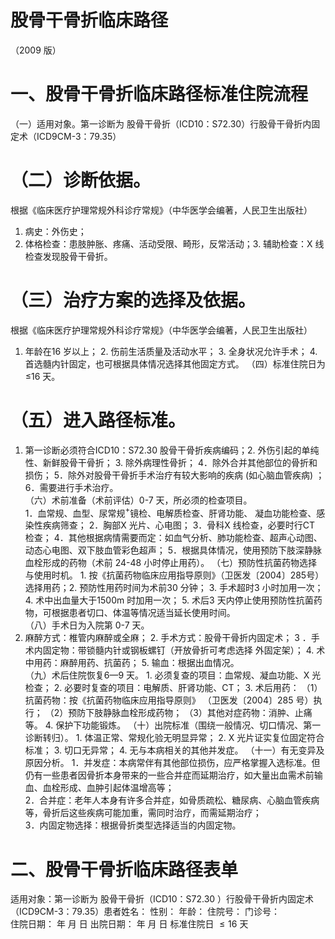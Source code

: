 # 股骨干骨折临床路径  
（2009 版）  
# 一、股骨干骨折临床路径标准住院流程  
（一）适用对象。第一诊断为 股骨干骨折（ICD10：S72.30）行股骨干骨折内固定术（ICD9CM-3：79.35）  
# （二）诊断依据。  
根据《临床医疗护理常规外科诊疗常规》（中华医学会编著，人民卫生出版社）  
1. 病史：外伤史；  
2. 体格检查：患肢肿胀、疼痛、活动受限、畸形，反常活动；3. 辅助检查：X 线检查发现股骨干骨折。  
# （三）治疗方案的选择及依据。  
根据《临床医疗护理常规外科诊疗常规》（中华医学会编著，人民卫生出版社）  
1. 年龄在16 岁以上； 2. 伤前生活质量及活动水平；  3. 全身状况允许手术； 4. 首选髓内针固定，也可根据具体情况选择其他固定方式。
（四）标准住院日为≤16 天。  
# （五）进入路径标准。  
1. 第一诊断必须符合ICD10：S72.30 股骨干骨折疾病编码；2. 外伤引起的单纯性、新鲜股骨干骨折； 3. 除外病理性骨折； 4．除外合并其他部位的骨折和损伤； 5．除外对股骨干骨折手术治疗有较大影响的疾病 (如心脑血管疾病) ；6．需要进行手术治疗。  
（六）术前准备（术前评估）0-7 天，所必须的检查项目。  
1．血常规、血型、尿常规$^+$镜检、电解质检查、肝肾功能、 凝血功能检查、感染性疾病筛查； 2．胸部X 光片、心电图； 3．骨科X 线检查，必要时行CT 检查； 4．其他根据病情需要而定：如血气分析、肺功能检查、超声心动图、动态心电图、双下肢血管彩色超声； 5．根据具体情况，使用预防下肢深静脉血栓形成的药物（术前 24-48 小时停止用药）。 
（七）预防性抗菌药物选择与使用时机。 1. 按《抗菌药物临床应用指导原则》（卫医发〔2004〕285号）选择用药；2. 预防性用药时间为术前30 分钟； 3. 手术超时3 小时加用一次； 4. 术中出血量大于$1500\mathrm{m}$ 时加用一次； 5. 术后3 天内停止使用预防性抗菌药物，可根据患者切口、体温等情况适当延长使用时间。  
（八）手术日为入院第 0-7 天。  
1. 麻醉方式：椎管内麻醉或全麻； 2. 手术方式：股骨干骨折内固定术； 3 ．手术内固定物：带锁髓内针或钢板螺钉（开放骨折可考虑选择 外固定架）； 4. 术中用药：麻醉用药、抗菌药； 5. 输血：根据出血情况。  
（九）术后住院恢复6—9 天。 1. 必须复查的项目：血常规、凝血功能、X 光检查； 2. 必要时复查的项目：电解质、肝肾功能、CT； 3. 术后用药： （1）抗菌药物：按《抗菌药物临床应用指导原则》 
（卫医发〔2004〕285 号）执行； （2）预防下肢静脉血栓形成药物； （3）其他对症药物：消肿、止痛等。 4. 保护下功能锻炼。 
（十）出院标准（围绕一般情况、切口情况、第一诊断转归）。 1. 体温正常、常规化验无明显异常； 2. X 光片证实复位固定符合标准； 3. 切口无异常； 4. 无与本病相关的其他并发症。 
（十一）有无变异及原因分析。 1．并发症：本病常伴有其他部位损伤，应严格掌握入选标准。但仍有一些患者因骨折本身带来的一些合并症而延期治疗，如大量出血需术前输血、血栓形成、血肿引起体温增高等；  
2．合并症：老年人本身有许多合并症，如骨质疏松、糖尿病、心脑血管疾病等，骨折后这些疾病可能加重，需同时治疗，而需延期治疗；  
3．内固定物选择：根据骨折类型选择适当的内固定物。  
# 二、股骨干骨折临床路径表单  
适用对象：第一诊断为 股骨干骨折（ICD10：S72.30 ）行股骨干骨折内固定术（ICD9CM-3：79.35）患者姓名：           性别：    年龄：    住院号：      门诊号：  
住院日期：   年  月  日   出院日期：   年  月  日    标准住院日 ${\leqslant}16$ 天  
